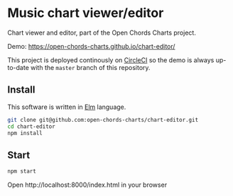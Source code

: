 # Music chart viewer/editor

Chart viewer and editor, part of the Open Chords Charts project.

Demo: https://open-chords-charts.github.io/chart-editor/

This project is deployed continously on [CircleCI](https://circleci.com/gh/open-chords-charts/chart-editor) so the demo is always up-to-date with the `master` branch of this repository.

## Install

This software is written in [Elm](http://elm-lang.org/) language.

```sh
git clone git@github.com:open-chords-charts/chart-editor.git
cd chart-editor
npm install
```

## Start

```sh
npm start
```

Open http://localhost:8000/index.html in your browser
